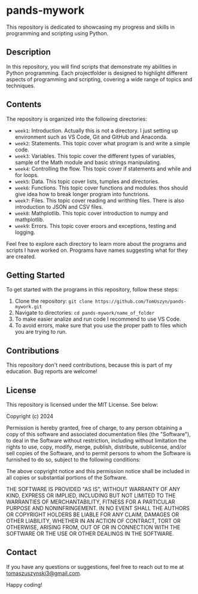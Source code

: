 # pands-mywork

This repository is dedicated to showcasing my progress and skills in programming and scripting using Python.

## Description

In this repository, you will find scripts that demonstrate my abilities in Python programming. Each projectfolder is designed to highlight different aspects of programming and scripting, covering a wide range of topics and techniques.

## Contents

The repository is organized into the following directories:

- `week1`: Introduction. Actually this is not a directory. I just setting up environment such as VS Code, Git and GitHub and Anaconda.
- `week2`: Statements. This topic cover what program is and write a simple code.
- `week3`: Variables. This topic cover the different types of variables, sample of the Math module and basic strings    manipulating.
- `week4`: Controlling the flow. This topic cover if statements and while and for loops.
- `week5`: Data. This topic cover lists, tumples and directories.
- `week6`: Functions. This topic cover functions and modules. thos should give idea how to break longer program into functrions.
- `week7`: Files. This topic cover reading and writhing files. There is also introduction to JSON and CSV files.
- `week8`: Mathplotlib. This topic cover introduction to numpy and mathplotlib.
- `week9`: Errors. This topic cover eroors and exceptions, testing and logging.


Feel free to explore each directory to learn more about the programs and scripts I have worked on. Programs have names suggesting what for they are created.

## Getting Started

To get started with the programs in this repository, follow these steps:

1. Clone the repository: `git clone https://github.com/TomUszyn/pands-mywork.git`
2. Navigate to directories: `cd pands-mywork/name_of_folder`
3. To make easier analize and run code I recommend to use VS Code.
4. To avoid errors, make sure that you use the proper path to files which you are trying to run.

## Contributions

This repository don't need contributions, because this is part of my education. Bug reports are welcome!

## License

This repository is licensed under the MIT License. See below:


Copyright (c) 2024 <copyright holder Tomasz Uszynski>

Permission is hereby granted, free of charge, to any person obtaining a copy
of this software and associated documentation files (the "Software"), to deal
in the Software without restriction, including without limitation the rights
to use, copy, modify, merge, publish, distribute, sublicense, and/or sell
copies of the Software, and to permit persons to whom the Software is
furnished to do so, subject to the following conditions:

The above copyright notice and this permission notice shall be included in all
copies or substantial portions of the Software.

THE SOFTWARE IS PROVIDED "AS IS", WITHOUT WARRANTY OF ANY KIND, EXPRESS OR
IMPLIED, INCLUDING BUT NOT LIMITED TO THE WARRANTIES OF MERCHANTABILITY,
FITNESS FOR A PARTICULAR PURPOSE AND NONINFRINGEMENT. IN NO EVENT SHALL THE
AUTHORS OR COPYRIGHT HOLDERS BE LIABLE FOR ANY CLAIM, DAMAGES OR OTHER
LIABILITY, WHETHER IN AN ACTION OF CONTRACT, TORT OR OTHERWISE, ARISING FROM,
OUT OF OR IN CONNECTION WITH THE SOFTWARE OR THE USE OR OTHER DEALINGS IN THE
SOFTWARE.

## Contact

If you have any questions or suggestions, feel free to reach out to me at [tomaszuszynski3@gmail.com](mailto:tomaszuszynski@gmail.com).

Happy coding!